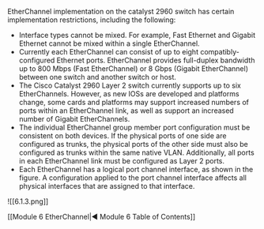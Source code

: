 EtherChannel implementation on the catalyst 2960 switch has certain implementation restrictions, including the following:

- Interface types cannot be mixed. For example, Fast Ethernet and Gigabit Ethernet cannot be mixed within a single EtherChannel.
- Currently each EtherChannel can consist of up to eight compatibly-configured Ethernet ports. EtherChannel provides full-duplex bandwidth up to 800 Mbps (Fast EtherChannel) or 8 Gbps (Gigabit EtherChannel) between one switch and another switch or host.
- The Cisco Catalyst 2960 Layer 2 switch currently supports up to six EtherChannels. However, as new IOSs are developed and platforms change, some cards and platforms may support increased numbers of ports within an EtherChannel link, as well as support an increased number of Gigabit EtherChannels.
- The individual EtherChannel group member port configuration must be consistent on both devices. If the physical ports of one side are configured as trunks, the physical ports of the other side must also be configured as trunks within the same native VLAN. Additionally, all ports in each EtherChannel link must be configured as Layer 2 ports.
- Each EtherChannel has a logical port channel interface, as shown in the figure. A configuration applied to the port channel interface affects all physical interfaces that are assigned to that interface.

![[6.1.3.png]]

[[Module 6 EtherChannel|◀ Module 6 Table of Contents]]
